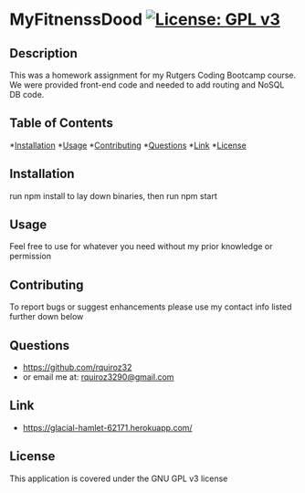 # MyFitnenssDood         [![License: GPL v3](https://img.shields.io/badge/License-GPLv3-blue.svg)](https://www.gnu.org/licenses/gpl-3.0)
## Description
This was a homework assignment for my Rutgers Coding Bootcamp course. We were provided front-end code and needed to add routing and NoSQL DB code.

## Table of Contents

*[Installation](#installation)
*[Usage](#usage)
*[Contributing](#Contributing)
*[Questions](#Questions)
*[Link](#Link)
*[License](#License)


## Installation
run npm install to lay down binaries, then run npm start

## Usage
Feel free to use for whatever you need without my prior knowledge or permission

## Contributing
To report bugs or suggest enhancements please use my contact info listed further down below


## Questions
* https://github.com/rquiroz32
* or email me at: rquiroz3290@gmail.com

## Link
* https://glacial-hamlet-62171.herokuapp.com/

## License
This application is covered under the GNU GPL v3 license 
